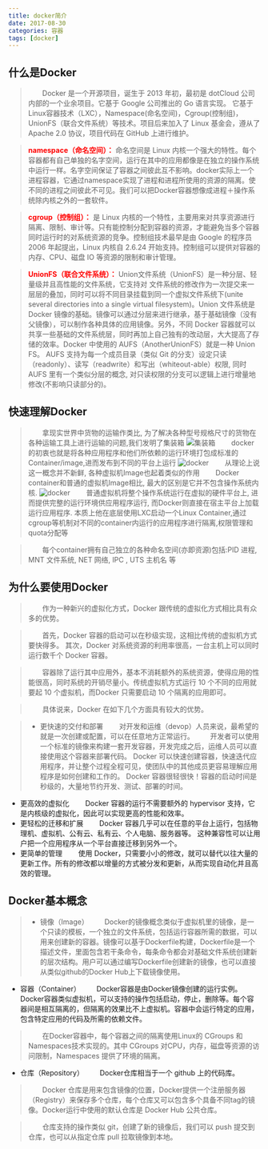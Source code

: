 ```yaml
---
title: docker简介
date: 2017-08-30
categories: 容器
tags: [docker]
---
```

## 什么是Docker

>&emsp;&emsp;Docker 是一个开源项目，诞生于 2013 年初，最初是 dotCloud 公司内部的一个业余项目。它基于 Google 公司推出的 Go 语言实现。 它基于Linux容器技术（LXC），Namespace(命名空间)，Cgroup(控制组)，UnionFS（联合文件系统）等技术。项目后来加入了 Linux 基金会，遵从了 Apache 2.0 协议，项目代码在 GitHub 上进行维护。   

> **<font color="red"> namespace（命名空间）：</font>** 命名空间是 Linux 内核一个强大的特性。每个容器都有自己单独的名字空间，运行在其中的应用都像是在独立的操作系统中运行一样。名字空间保证了容器之间彼此互不影响。docker实际上一个进程容器，它通过namespace实现了进程和进程所使用的资源的隔离。使不同的进程之间彼此不可见。我们可以把Docker容器想像成进程＋操作系统除内核之外的一套软件。

>**<font color="red"> cgroup（控制组）：</font>** 是 Linux 内核的一个特性，主要用来对共享资源进行隔离、限制、审计等。只有能控制分配到容器的资源，才能避免当多个容器同时运行时的对系统资源的竞争。控制组技术最早是由 Google 的程序员 2006 年起提出，Linux 内核自 2.6.24 开始支持。控制组可以提供对容器的内存、CPU、磁盘 IO 等资源的限制和审计管理。

>**<font color="red"> UnionFS（联合文件系统）：</font>** Union文件系统（UnionFS）是一种分层、轻量级并且高性能的文件系统，它支持对 文件系统的修改作为一次提交来一层层的叠加，同时可以将不同目录挂载到同一个虚拟文件系统下(unite several directories into a single virtual filesystem)。Union 文件系统是 Docker 镜像的基础。镜像可以通过分层来进行继承，基于基础镜像（没有父镜像），可以制作各种具体的应用镜像。另外，不同 Docker 容器就可以共享一些基础的文件系统层，同时再加上自己独有的改动层，大大提高了存储的效率。Docker 中使用的 AUFS（AnotherUnionFS）就是一种 Union FS。 AUFS 支持为每一个成员目录（类似 Git 的分支）设定只读（readonly）、读写（readwrite）和写出（whiteout-able）权限, 同时 AUFS 里有一个类似分层的概念, 对只读权限的分支可以逻辑上进行增量地修改(不影响只读部分的)。

## 快速理解Docker
>&emsp;&emsp;拿现实世界中货物的运输作类比, 为了解决各种型号规格尺寸的货物在各种运输工具上进行运输的问题,我们发明了集装箱
![集装箱](1.jpg)
>&emsp;&emsp;docker的初衷也就是将各种应用程序和他们所依赖的运行环境打包成标准的Container/image,进而发布到不同的平台上运行
![docker](2.jpg)
>&emsp;&emsp;从理论上说这一概念并不新鲜, 各种虚拟机Image也起着类似的作用
>&emsp;&emsp;Docker container和普通的虚拟机Image相比, 最大的区别是它并不包含操作系统内核.
![docker](3.jpg)
>&emsp;&emsp;普通虚拟机将整个操作系统运行在虚拟的硬件平台上, 进而提供完整的运行环境供应用程序运行, 而Docker则直接在宿主平台上加载运行应用程序. 本质上他在底层使用LXC启动一个Linux Container,通过cgroup等机制对不同的container内运行的应用程序进行隔离,权限管理和quota分配等

>&emsp;&emsp;每个container拥有自己独立的各种命名空间(亦即资源)包括:PID 进程, MNT 文件系统, NET 网络, IPC , UTS 主机名 等

## 为什么要使用Docker
>&emsp;&emsp;作为一种新兴的虚拟化方式，Docker 跟传统的虚拟化方式相比具有众多的优势。

>&emsp;&emsp;首先，Docker 容器的启动可以在秒级实现，这相比传统的虚拟机方式要快得多。 其次，Docker 对系统资源的利用率很高，一台主机上可以同时运行数千个 Docker 容器。

>&emsp;&emsp;容器除了运行其中应用外，基本不消耗额外的系统资源，使得应用的性能很高，同时系统的开销尽量小。传统虚拟机方式运行 10 个不同的应用就要起 10 个虚拟机，而Docker 只需要启动 10 个隔离的应用即可。

>&emsp;&emsp;具体说来，Docker 在如下几个方面具有较大的优势。

> - 更快速的交付和部署
&emsp;&emsp;对开发和运维（devop）人员来说，最希望的就是一次创建或配置，可以在任意地方正常运行。
&emsp;&emsp;开发者可以使用一个标准的镜像来构建一套开发容器，开发完成之后，运维人员可以直接使用这个容器来部署代码。 Docker 可以快速创建容器，快速迭代应用程序，并让整个过程全程可见，使团队中的其他成员更容易理解应用程序是如何创建和工作的。 Docker 容器很轻很快！容器的启动时间是秒级的，大量地节约开发、测试、部署的时间。
- 更高效的虚拟化
&emsp;&emsp;Docker 容器的运行不需要额外的 hypervisor 支持，它是内核级的虚拟化，因此可以实现更高的性能和效率。
- 更轻松的迁移和扩展
&emsp;&emsp;Docker 容器几乎可以在任意的平台上运行，包括物理机、虚拟机、公有云、私有云、个人电脑、服务器等。 这种兼容性可以让用户把一个应用程序从一个平台直接迁移到另外一个。
- 更简单的管理
&emsp;&emsp;使用 Docker，只需要小小的修改，就可以替代以往大量的更新工作。所有的修改都以增量的方式被分发和更新，从而实现自动化并且高效的管理。

## Docker基本概念
>- 镜像（Image）
&emsp;&emsp;Docker的镜像概念类似于虚拟机里的镜像，是一个只读的模板，一个独立的文件系统，包括运行容器所需的数据，可以用来创建新的容器。镜像可以基于Dockerfile构建，Dockerfile是一个描述文件，里面包含若干条命令，每条命令都会对基础文件系统创建新的层次结构。用户可以通过编写Dockerfile创建新的镜像，也可以直接从类似github的Docker Hub上下载镜像使用。
- 容器（Container）
&emsp;&emsp;Docker容器是由Docker镜像创建的运行实例。Docker容器类似虚拟机，可以支持的操作包括启动，停止，删除等。每个容器间是相互隔离的，但隔离的效果比不上虚拟机。容器中会运行特定的应用，包含特定应用的代码及所需的依赖文件。

>&emsp;&emsp;在Docker容器中，每个容器之间的隔离使用Linux的 CGroups 和 Namespaces技术实现的。其中 CGroups 对CPU，内存，磁盘等资源的访问限制，Namespaces 提供了环境的隔离。
- 仓库（Repository）
&emsp;&emsp;Docker仓库相当于一个 github 上的代码库。

>&emsp;&emsp;Docker 仓库是用来包含镜像的位置，Docker提供一个注册服务器（Registry）来保存多个仓库，每个仓库又可以包含多个具备不同tag的镜像。Docker运行中使用的默认仓库是 Docker Hub 公共仓库。

>&emsp;&emsp;仓库支持的操作类似 git，创建了新的镜像后，我们可以 push 提交到仓库，也可以从指定仓库 pull 拉取镜像到本地。
